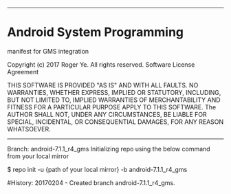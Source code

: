 ******************************************************************************
# Android System Programming
 manifest for GMS integration

 Copyright (c) 2017 Roger Ye.  All rights reserved.
 Software License Agreement
 
 
 THIS SOFTWARE IS PROVIDED "AS IS" AND WITH ALL FAULTS.
 NO WARRANTIES, WHETHER EXPRESS, IMPLIED OR STATUTORY, INCLUDING, BUT
 NOT LIMITED TO, IMPLIED WARRANTIES OF MERCHANTABILITY AND FITNESS FOR
 A PARTICULAR PURPOSE APPLY TO THIS SOFTWARE. The AUTHOR SHALL NOT, UNDER
 ANY CIRCUMSTANCES, BE LIABLE FOR SPECIAL, INCIDENTAL, OR CONSEQUENTIAL
 DAMAGES, FOR ANY REASON WHATSOEVER.

******************************************************************************
Branch: android-7.1.1_r4_gms
Initializing repo using the below command from your local mirror

$ repo init -u {path of your local mirror} -b android-7.1.1_r4_gms

#History:
20170204 - Created branch android-7.1.1_r4_gms.
